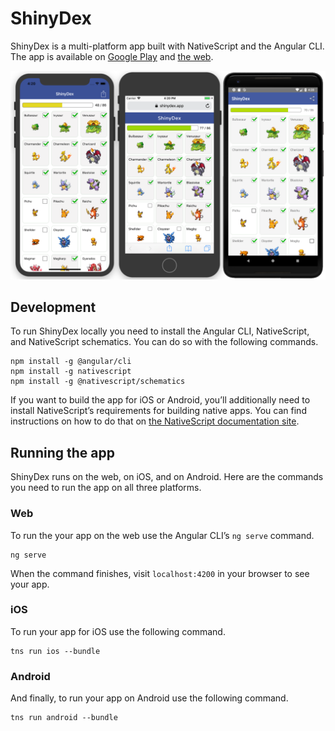 # ShinyDex

ShinyDex is a multi-platform app built with NativeScript and the Angular CLI. The app is available on [Google Play](https://play.google.com/store/apps/details?id=com.tjvantoll.ShinyDex) and [the web](https://shinydex.app).

![](assets/apps.png)

## Development

To run ShinyDex locally you need to install the Angular CLI, NativeScript, and NativeScript schematics. You can do so with the following commands.

```
npm install -g @angular/cli
npm install -g nativescript
npm install -g @nativescript/schematics
```

If you want to build the app for iOS or Android, you’ll additionally need to install NativeScript’s requirements for building native apps. You can find instructions on how to do that on [the NativeScript documentation site](https://docs.nativescript.org/angular/start/quick-setup).

## Running the app

ShinyDex runs on the web, on iOS, and on Android. Here are the commands you need to run the app on all three platforms.

### Web

To run the your app on the web use the Angular CLI’s `ng serve` command.

```
ng serve
```

When the command finishes, visit `localhost:4200` in your browser to see your app.

### iOS

To run your app for iOS use the following command.

```
tns run ios --bundle
```

### Android

And finally, to run your app on Android use the following command.

```
tns run android --bundle
```
